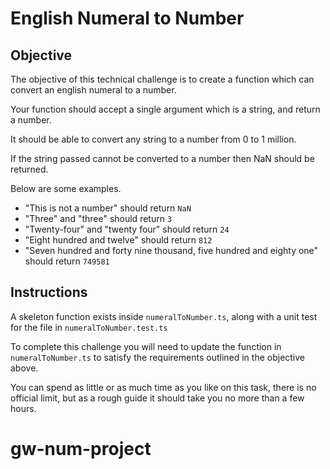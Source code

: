 # English Numeral to Number

## Objective

The objective of this technical challenge is to create a function which can convert an english numeral to a number.

Your function should accept a single argument which is a string, and return a number.

It should be able to convert any string to a number from 0 to 1 million.

If the string passed cannot be converted to a number then NaN should be returned.

Below are some examples.

- "This is not a number" should return `NaN`
- "Three" and "three" should return `3`
- "Twenty-four" and "twenty four" should return `24`
- "Eight hundred and twelve" should return `812`
- "Seven hundred and forty nine thousand, five hundred and eighty one" should return `749581`

## Instructions

A skeleton function exists inside `numeralToNumber.ts`, along with a unit test for the file in `numeralToNumber.test.ts`

To complete this challenge you will need to update the function in `numeralToNumber.ts` to satisfy the requirements outlined in the objective above.

You can spend as little or as much time as you like on this task, there is no official limit, but as a rough guide it should take you no more than a few hours.
# gw-num-project
